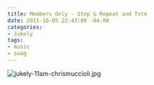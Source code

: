 ```yaml
---
title: Members Only - Step & Repeat and Tote
date: 2015-10-05 22:43:00 -04:00
categories:
- Jukely
tags:
- music
- swag
---
```


![jukely-11am-chrismuccioli.jpg](/uploads/jukely-11am-chrismuccioli.jpg)